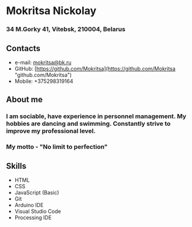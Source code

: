 # Mokritsa Nickolay

### 34 M.Gorky 41, Vitebsk, 210004, Belarus

## Contacts

* e-mail: mokritsa@bk.ru
* GitHub: [https://github.com/Mokritsa](https://github.com/Mokritsa "github.com/Mokritsa")
* Mobile: +375298319164

## About me
### I am sociable, have experience in personnel management. My hobbies are dancing and swimming. Сonstantly strive to improve my professional level. 

### My motto - "No limit to perfection"

## Skills

* HTML
* CSS
* JavaScript (Basic)
* Git
* Arduino IDE
* Visual Studio Code
* Processing IDE